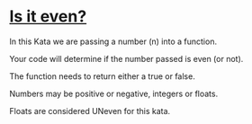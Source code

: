 # [Is it even?](https://www.codewars.com/kata/555a67db74814aa4ee0001b5)
In this Kata we are passing a number (n) into a function. 

Your code will determine if the number passed is even (or not). 

The function needs to return either a true or false. 

Numbers may be positive or negative, integers or floats.

Floats are considered UNeven for this kata.
